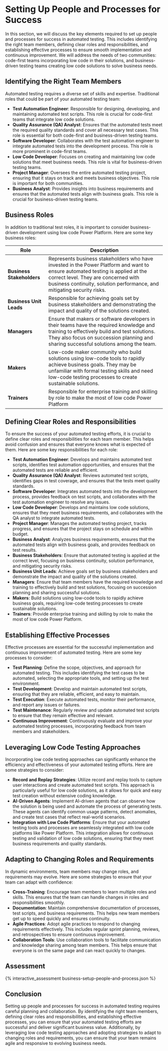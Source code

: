 # Setting Up People and Processes for Success

In this section, we will discuss the key elements required to set up people and processes for success in automated testing. This includes identifying the right team members, defining clear roles and responsibilities, and establishing effective processes to ensure smooth implementation and continuous improvement. We will address the needs of two communities: code-first teams incorporating low code in their solutions, and business-driven testing teams creating low code solutions to solve business needs.

## Identifying the Right Team Members

Automated testing requires a diverse set of skills and expertise. Traditional roles that could be part of your automated testing team:

- **Test Automation Engineer**: Responsible for designing, developing, and maintaining automated test scripts. This role is crucial for code-first teams that integrate low code solutions.
- **Quality Assurance (QA) Analyst**: Ensures that the automated tests meet the required quality standards and cover all necessary test cases. This role is essential for both code-first and business-driven testing teams.
- **Software Developer**: Collaborates with the test automation engineer to integrate automated tests into the development process. This role is more prominent in code-first teams.
- **Low Code Developer**: Focuses on creating and maintaining low code solutions that meet business needs. This role is vital for business-driven testing teams.
- **Project Manager**: Oversees the entire automated testing project, ensuring that it stays on track and meets business objectives. This role is important for both communities.
- **Business Analyst**: Provides insights into business requirements and ensures that the automated tests align with business goals. This role is crucial for business-driven testing teams.

## Business Roles

In addition to traditional test roles, it is important to consider business-driven development using low code Power Platform. Here are some key business roles:

| Role | Description |
|------|-------------|
| **Business Stakeholders** | Represents business stakeholders who have invested in the Power Platform and want to ensure automated testing is applied at the correct level. They are concerned with business continuity, solution performance, and mitigating security risks. |
| **Business Unit Leads** | Responsible for achieving goals set by business stakeholders and demonstrating the impact and quality of the solutions created. | 
| **Managers** | Ensure that makers or software developers in their teams have the required knowledge and training to effectively build and test solutions. They also focus on succession planning and sharing successful solutions among the team. | 
| **Makers** | Low-code maker community who build solutions using low-code tools to rapidly achieve business goals. They may be unfamiliar with formal testing skills and need low-code testing processes to create sustainable solutions. |
| **Trainers** | Responsible for enterprise training and skilling by role to make the most of low code Power Platform |

## Defining Clear Roles and Responsibilities

To ensure the success of your automated testing efforts, it is crucial to define clear roles and responsibilities for each team member. This helps avoid confusion and ensures that everyone knows what is expected of them. Here are some key responsibilities for each role:

- **Test Automation Engineer**: Develops and maintains automated test scripts, identifies test automation opportunities, and ensures that the automated tests are reliable and efficient.
- **Quality Assurance (QA) Analyst**: Reviews automated test scripts, identifies gaps in test coverage, and ensures that the tests meet quality standards.
- **Software Developer**: Integrates automated tests into the development process, provides feedback on test scripts, and collaborates with the test automation engineer to resolve any issues.
- **Low Code Developer**: Develops and maintains low code solutions, ensures that they meet business requirements, and collaborates with the QA analyst to integrate automated tests.
- **Project Manager**: Manages the automated testing project, tracks progress, and ensures that the project stays on schedule and within budget.
- **Business Analyst**: Analyzes business requirements, ensures that the automated tests align with business goals, and provides feedback on test results.
- **Business Stakeholders**: Ensure that automated testing is applied at the correct level, focusing on business continuity, solution performance, and mitigating security risks.
- **Business Unit Leads**: Achieve goals set by business stakeholders and demonstrate the impact and quality of the solutions created.
- **Managers**: Ensure that team members have the required knowledge and training to effectively build and test solutions, focusing on succession planning and sharing successful solutions.
- **Makers**: Build solutions using low-code tools to rapidly achieve business goals, requiring low-code testing processes to create sustainable solutions.
- **Trainers**: Provide enterprise training and skilling by role to make the most of low code Power Platform.

## Establishing Effective Processes

Effective processes are essential for the successful implementation and continuous improvement of automated testing. Here are some key processes to consider:

- **Test Planning**: Define the scope, objectives, and approach for automated testing. This includes identifying the test cases to be automated, selecting the appropriate tools, and setting up the test environment.
- **Test Development**: Develop and maintain automated test scripts, ensuring that they are reliable, efficient, and easy to maintain.
- **Test Execution**: Execute automated tests, monitor their performance, and report any issues or failures.
- **Test Maintenance**: Regularly review and update automated test scripts to ensure that they remain effective and relevant.
- **Continuous Improvement**: Continuously evaluate and improve your automated testing processes, incorporating feedback from team members and stakeholders.

## Leveraging Low Code Testing Approaches

Incorporating low code testing approaches can significantly enhance the efficiency and effectiveness of your automated testing efforts. Here are some strategies to consider:

- **Record and Replay Strategies**: Utilize record and replay tools to capture user interactions and create automated test scripts. This approach is particularly useful for low code solutions, as it allows for quick and easy test creation without extensive coding knowledge.
- **AI-Driven Agents**: Implement AI-driven agents that can observe how the solution is being used and automate the process of generating tests. These agents can identify common usage patterns, detect anomalies, and create test cases that reflect real-world scenarios.
- **Integration with Low Code Platforms**: Ensure that your automated testing tools and processes are seamlessly integrated with low code platforms like Power Platform. This integration allows for continuous testing and validation of low code solutions, ensuring that they meet business requirements and quality standards.

## Adapting to Changing Roles and Requirements

In dynamic environments, team members may change roles, and requirements may evolve. Here are some strategies to ensure that your team can adapt with confidence:

- **Cross-Training**: Encourage team members to learn multiple roles and skills. This ensures that the team can handle changes in roles and responsibilities smoothly.
- **Documentation**: Maintain comprehensive documentation of processes, test scripts, and business requirements. This helps new team members get up to speed quickly and ensures continuity.
- **Agile Practices**: Adopt agile practices to respond to changing requirements effectively. This includes regular sprint planning, reviews, and retrospectives to ensure continuous improvement.
- **Collaboration Tools**: Use collaboration tools to facilitate communication and knowledge sharing among team members. This helps ensure that everyone is on the same page and can react quickly to changes.

## Assessment

{% interactive_assessment business-setup-people-and-process.json %}

## Conclusion

Setting up people and processes for success in automated testing requires careful planning and collaboration. By identifying the right team members, defining clear roles and responsibilities, and establishing effective processes, you can ensure that your automated testing efforts are successful and deliver significant business value. Additionally, by leveraging low code testing approaches and adopting strategies to adapt to changing roles and requirements, you can ensure that your team remains agile and responsive to evolving business needs.